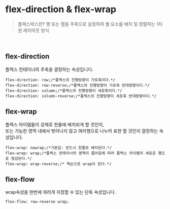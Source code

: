 # flex-direction & flex-wrap

> 플렉스박스란? 행 또는 열을 주축으로 설정하여 웹 요소를 배치 및 정렬하는 1차원 레이아웃 방식
<br>

## flex-direction
플렉스 컨테이너의 주축을 결정하는  속성입니다.<br>

```
flex-direction: row;/*플렉스의 진행방향이 가로축이다.*/
flex-direction: row-reverse;/*플렉스의 진행방향이 가로축 반대방향이다.*/
flex-direction: column;/*플렉스의 진행방향이 세로축이다.*/
flex-direction: column-reverse;/*플렉스의 진행방향이 세로축 반대방향이다.*/
```

## flex-wrap
플렉스 아이템들이 강제로 한줄에 배치되게 할 것인지,<br> 
또는 가능한 영역 내에서 벗어나지 않고 여러행으로 나누어 표현 할 것인지 결정하는 속성입니다.
```
flex-wrap: nowrap;/*기본값: 반드시 한줄로 배치된다.*/
flex-wrap: wrap;/*플렉스 컨테이너의 영역이 좁아짐에 따라 플렉스 아이템이 새로운 행으로 형성된다.*/
flex-wrap: wrap-reverse;/* 역순으로 wrap이 된다.*/
```

## flex-flow
wrap속성을 한번에 여러개 지정할 수 있는 단축 속성입니다.
```
flex-flow: row-reverse wrap;
```